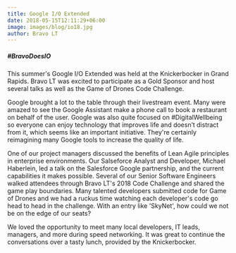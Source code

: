```yaml
---
title: Google I/O Extended
date: 2018-05-15T12:11:29+06:00
image: images/blog/io18.jpg
author: Bravo LT
---
```

##### #BravoDoesIO
This summer's Google I/O Extended was held at the Knickerbocker in Grand Rapids. Bravo LT was excited to participate as a Gold Sponsor and host several talks as well as the Game of Drones Code Challenge.

Google brought a lot to the table through their livestream event. Many were amazed to see the Google Assistant make a phone call to book a restaurant on behalf of the user. Google was also quite focused on #DigitalWellbeing so everyone can enjoy technology that improves life and doesn’t distract from it, which seems like an important initiative. They're certainly reimagining many Google tools to increase the quality of life.

One of our project managers discussed the benefits of Lean Agile principles in enterprise environments. Our Salseforce Analyst and Developer, Michael Haberlein, led a talk on the Salesforce Google partnership, and the current capabilities it makes possible. Several of our Senior Software Engineers walked attendees through Bravo LT's 2018 Code Challenge and shared the game play boundaries. Many talented developers submitted code for Game of Drones and we had a ruckus time watching each developer's code go head to head in the challenge. With an entry like 'SkyNet', how could we not be on the edge of our seats?

We loved the opportunity to meet many local developers, IT leads, managers, and more during speed networking. It was great to continue the conversations over a tasty lunch, provided by the Knickerbocker.
